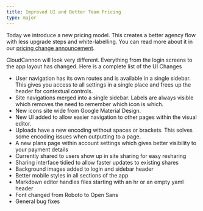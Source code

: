 ```yaml
---
title: Improved UI and Better Team Pricing
type: major
---
```

Today we introduce a new pricing model. This creates a better agency flow with less upgrade steps and white-labelling. You can read more about it in our [pricing change announcement](/blog).

CloudCannon will look very different. Everything from the login screens to the app layout has changed. Here is a complete list of the UI Changes

* User navigation has its own routes and is available in a single sidebar. This gives you access to all settings in a single place and frees up the header for contextual controls.
* Site navigations merged into a single sidebar. Labels are always visible which removes the need to remember which icon is which.
* New icons site wide from Google Material Design.
* New UI added to allow easier navigation to other pages within the visual editor.
* Uploads have a new encoding without spaces or brackets. This solves some encoding issues when outputting to a page.
* A new plans page within account settings which gives better visibility to your payment details
* Currently shared to users show up in site sharing for easy resharing
* Sharing interface tidied to allow faster updates to existing shares
* Background images added to login and sidebar header
* Better mobile styles in all sections of the app
* Markdown editor handles files starting with an hr or an empty yaml header
* Font changed from Roboto to Open Sans
* General bug fixes